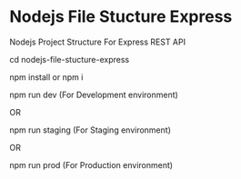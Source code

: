 # Nodejs File Stucture Express
Nodejs Project Structure For Express REST API


cd nodejs-file-stucture-express

npm install or npm i

npm run dev (For Development environment) 

OR

npm run staging (For Staging environment)

OR

npm run prod (For Production environment)






